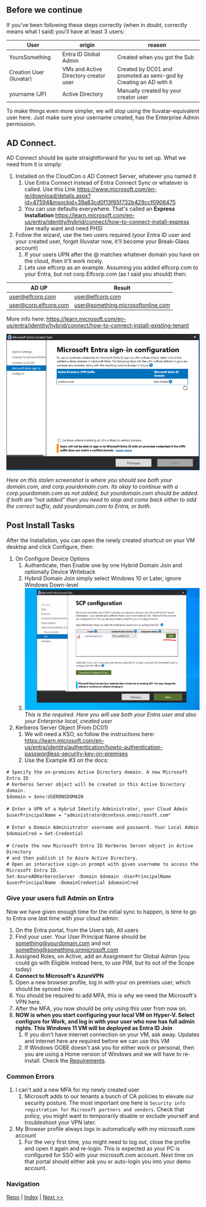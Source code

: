 ## Before we continue

If you've been following these steps correctly (when in doubt, correctly means what I said) you'll have at least 3 users:

| User | origin | reason|
|-------|------|--------|
|YoursSomething | Entra ID Global Admin | Created when you got the Sub|
|Creation User (Iluvatar)|VMs and Active Directory creator user | Created by DC01 and promoted as semi-god by Creating an AD with it|
|yourname (JP)|Active Directory|Manually created by your creator user|

To make things even more simpler, we will stop using the Iluvatar-equivalent user here. Just make sure your username created, has the Enterprise Admin permission. 

## AD Connect.
AD Connect should be quite straightforward for you to set up. What we need from it is simply:
1. Installed on the CloudCon o AD Connect Server, whatever you named it
   1. Use Entra Connect instead of Entra Connect Sync or whatever is called. Use this LInk https://www.microsoft.com/en-ie/download/details.aspx?id=47594&msockid=39a83cd0f13f65f732b429ccf0906475
   2. You can use defaults everywhere. That's called an **Express Installation** https://learn.microsoft.com/en-us/entra/identity/hybrid/connect/how-to-connect-install-express (we really want and need PHS)
2. Follow the wizard, use the two users required (your Entra ID user and your created user, forget Illuvatar now, it'll become your Break-Glass account)
   1. If your users UPN after the @ matches whatever domain you have on the cloud, then it'll work nicely.
   2. Lets use elfcorp as an example. Assuming you added elfcorp.com to your Entra, but not corp.Elfcorp.com (as I said you should) then:

| AD UP | Result |
|-------|--------|
|user@elfcorp.com | user@elfcorp.com|
user@corp.elfcorp.com | user@something.microsoftonline.com|

More info here: https://learn.microsoft.com/en-us/entra/identity/hybrid/connect/how-to-connect-install-existing-tenant

![alt text](/screenshots/ADConnectMatch.png)

*Here on this stolen screenshot is where you should see both your domain.com, and corp.yourdomain.com. Its okay to continue with a corp.yourdomain.com as not added, but yourdomain.com should be added. if both are "not added" then you need to stop and come back either to add the correct suffix, add yourdomain.com to Entra, or both.*

## Post Install Tasks
After the Installation, you can open the newly created shortcut on your VM desktop and click Configure, then:
1. On Configure Device Options
   1. Authenticate, then Enable one by one Hybrid Domain Join and optionally Device Writeback
   2. Hybrid Domain Join simply select Windows 10 or Later, ignore Windows Down-level
   3. ![alt text](/screenshots/SCP.png) *This is the required. Here you will use both your Entra user and also your Enterprise local, created user*
2. Kerberos Server Object (From DC01)
   1. We will need a KSO, so follow the instructions here: https://learn.microsoft.com/en-us/entra/identity/authentication/howto-authentication-passwordless-security-key-on-premises
   2. Use the Example #3 on the docs: 
```
# Specify the on-premises Active Directory domain. A new Microsoft Entra ID
# Kerberos Server object will be created in this Active Directory domain.
$domain = $env:USERDNSDOMAIN

# Enter a UPN of a Hybrid Identity Administrator, your Cloud Admin
$userPrincipalName = "administrator@contoso.onmicrosoft.com"

# Enter a Domain Administrator username and password. Your Local Admin
$domainCred = Get-Credential

# Create the new Microsoft Entra ID Kerberos Server object in Active Directory
# and then publish it to Azure Active Directory.
# Open an interactive sign-in prompt with given username to access the Microsoft Entra ID.
Set-AzureADKerberosServer -Domain $domain -UserPrincipalName $userPrincipalName -DomainCredential $domainCred
```
### Give your users full Admin on Entra
Now we have given enough time for the initial sync to happen, is time to go to Entra one last time with your cloud admin:
1. On the Entra portal, from the Users tab, All users
2. Find your user. Your User Principal Name should be something@yourdomain.com and not something@something.onmicrosoft.com
3. Assigned Roles, on Active, add an Assignment for Global Admin (you could go with Eligible instead here, to use PIM, but its out of the Scope today)
4. **Connect to Microsoft's AzureVPN**
5. Open a new browser profile, log in with your on premises user, which should be synced now. 
6. You should be required to add MFA, this is why we need the Microsoft's VPN here. 
7. After the MFA, you now should be only using this user from now on. 
8. **NOW is when you start configuring your local VM on Hyper-V. Select configure for Work, and log in with your user who now has full admin rights. This Windows 11 VM will be deployed as Entra ID Join**
   1. If you don't have internet connection on your VM, ask away. Updates and internet here are required before we can use this VM
   2. If Windows OOBE doesn't ask you for either work or personal, then you are using a Home version of Windows and we will have to re-install. Check the [Requirements](1-InitialStepsandReqs.md).

### Common Errors
1. I can't add a new MFA for my newly created user
   1. Microsoft adds to our tenants a bunch of CA policies to elevate our security posture. The most important one here is `Security info registration for Microsoft partners and vendors`. Check that policy, you might want to temporarily disable or exclude yourself and troubleshoot your VPN later. 
2. My Browser profile always logs in automatically with my microsoft.com account
   1. For the very first time, you might need to log out, close the profile and open it again and re-login. This is expected as your PC is configured for SSO with your microsoft.com account. Next time on that portal should either ask you or auto-login you into your demo account. 


### Navigation
[Repo](https://github.com/JPCortesP/DemoBuilder) | 
[Index](index.md) | 
[Next >>](5.5-Quick_intune_setup.md)